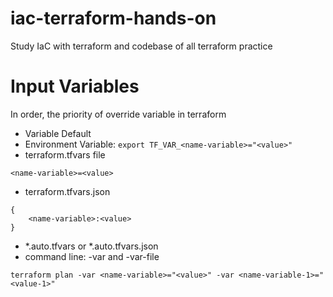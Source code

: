 # iac-terraform-hands-on
Study IaC with terraform and codebase of all terraform practice


# Input Variables
In order, the priority of override variable in terraform
- Variable Default
- Environment Variable: `export TF_VAR_<name-variable>="<value>"`
- terraform.tfvars file 
```
<name-variable>=<value>
```
- terraform.tfvars.json
```
{
    <name-variable>:<value>
}
```
- *.auto.tfvars or *.auto.tfvars.json
- command line: -var and -var-file 
```
terraform plan -var <name-variable>="<value>" -var <name-variable-1>="<value-1>"
```